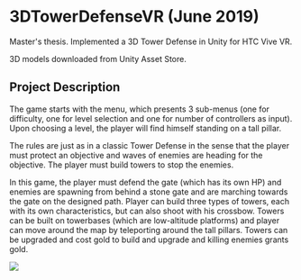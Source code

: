 # 3DTowerDefenseVR (June 2019)
Master's thesis. Implemented a 3D Tower Defense in Unity for HTC Vive VR.

3D models downloaded from Unity Asset Store.

## Project Description

The game starts with the menu, which presents 3 sub-menus (one for difficulty, one for level selection and one for number of controllers as input). Upon choosing a level, the player will find himself standing on a tall pillar.

The rules are just as in a classic Tower Defense in the sense that the player must protect an objective and waves of enemies are heading for the objective. The player must build towers to stop the enemies.

In this game, the player must defend the gate (which has its own HP) and enemies are spawning from behind a stone gate and are marching towards the gate on the designed path. Player can build three types of towers, each with its own characteristics, but can also shoot with his crossbow. Towers can be built on towerbases (which are low-altitude platforms) and player can move around the map by teleporting around the tall pillars. Towers can be upgraded and cost gold to build and upgrade and killing enemies grants gold.

![](3dtdvr.gif)
